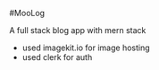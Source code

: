 #MooLog

A full stack blog app with mern stack

- used imagekit.io for image hosting
- used clerk for auth